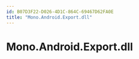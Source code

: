 ```yaml
---
id: B07D3F22-D026-4D1C-864C-69467D62FA0E
title: "Mono.Android.Export.dll"
---
```


# Mono.Android.Export.dll
